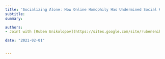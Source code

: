 ```yaml
---
title: 'Socializing Alone: How Online Homophily Has Undermined Social Cohesion in the US'
subtitle:
summary:

authors:
- Joint with [Ruben Enikolopov](https://sites.google.com/site/rubenenikolopov/), [Maria Petrova](https://sites.google.com/site/mariapetrovaphd/) and [David Yanagizawa-Drott](https://yanagizawadrott.com) <br>

date: "2021-02-01"


---
```

<!--- 
## Abstract

Does emigration affect economic development? We study this question in the context of the Italian mass emigration between 1884 and 1913, when twelve million Italians left the country.
We assemble a unique dataset at the municipality level, linking cumulative emigration rates to a number of indicators of economic development throughout the twentieth century.
Exploiting variation in the availability of information about the potential gains from migration before the start of mass migration, we construct an instrumental variable for the total emigration rate.
Results indicate that while instrumented cumulative emigration was balanced on population before the start of mass emigration, it had a negative, large, and highly persistent effect on short and long run population. Historical mass emigration also reduced educational attainment, income per capita and other proxies of economic development in the long run. Further, we show that emigration favored the expansion of the agricultural sector, at the expense of manufacturing. We speculate that selective emigration was a key mechanism behind our results.
